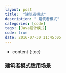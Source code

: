 ```yaml
---
layout: post
title:  "建筑者模式"
description: " 建筑者模式"
categories: [code]
tags: [Java设计模式]
code: true
date: 2016-07-30 11:45:05
---
```


* content
{:toc}

### 建筑者模式适用场景